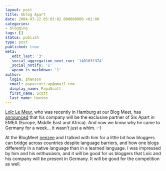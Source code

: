 ```yaml
---
layout: post
title: Ublog Apart
date: 2004-03-22 05:03:02.000000000 +01:00
categories:
- blogging
tags: []
status: publish
type: post
published: true
meta:
  _edit_last: '3'
  _social_aggregation_next_run: '1401631974'
  _social_notify: '1'
  _wpcom_is_markdown: '1'
author:
  login: shanson
  email: papascott-wp@gmail.com
  display_name: PapaScott
  first_name: Scott
  last_name: Hanson
---
```

<p><a href="http://www.loiclemeur.com/english/">Loïc Le Meur</a>, who was recently in Hamburg at our Blog Meet, has <a href="http://www.loiclemeur.com/english/2004/03/six_apart_and_u.html" title="Loïc Le Meur Blog: Six Apart and Ublog SA sign an exclusive representation agreement in Europe">announced</a> that his company will be the exclusive partner of Six Apart in EMEA (Europe, Middle East and Africa). And now we know why he came to Germany for a week... it wasn't just a whim. :-)</p>
<p>At the BlogMeet <a href="http://beissholz.de/">neezee</a> and I talked with him for a little bit how bloggers can bridge across countries despite language barriers, and how one blogs differently in a native language than in a learned language. I was impressed by him and his enthusiasm, and it will be good for us bloggers that Loïc and his company will be present in Germany. It will be good for the competition as well.</p>
